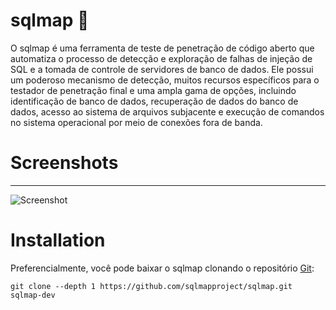# sqlmap 🐉
O sqlmap é uma ferramenta de teste de penetração de código aberto que automatiza o processo de detecção e exploração de falhas de injeção de SQL e a tomada de controle de servidores de banco de dados. Ele possui um poderoso mecanismo de detecção, muitos recursos específicos para o testador de penetração final e uma ampla gama de opções, incluindo identificação de banco de dados, recuperação de dados do banco de dados, acesso ao sistema de arquivos subjacente e execução de comandos no sistema operacional por meio de conexões fora de banda.

# Screenshots
----

![Screenshot](sreles.png)

# Installation

Preferencialmente, você pode baixar o sqlmap clonando o repositório [Git](https://github.com/sqlmapproject/sqlmap):

```
git clone --depth 1 https://github.com/sqlmapproject/sqlmap.git sqlmap-dev
```

